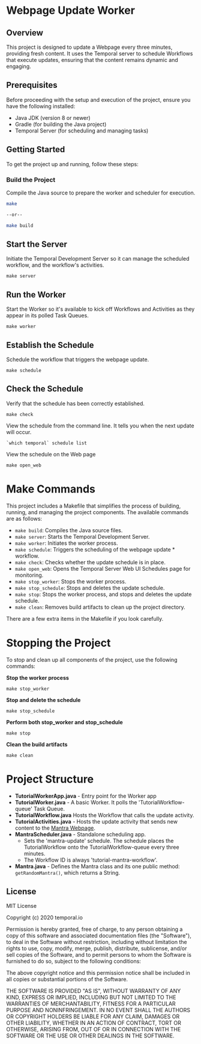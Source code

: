 # Webpage Update Worker

## Overview

This project is designed to update a Webpage every three minutes, providing fresh content. It uses the Temporal server to schedule Workflows that execute updates, ensuring that the content remains dynamic and engaging.

## Prerequisites

Before proceeding with the setup and execution of the project, ensure you have the following installed:

- Java JDK (version 8 or newer)
- Gradle (for building the Java project)
- Temporal Server (for scheduling and managing tasks)

## Getting Started

To get the project up and running, follow these steps:

### Build the Project

Compile the Java source to prepare the worker and scheduler for execution.

```bash
make

--or--

make build
```

## Start the Server

Initiate the Temporal Development Server so it can manage the scheduled workflow, and the workflow's activities.

```
make server
```

## Run the Worker

Start the Worker so it's available to kick off Workflows and Activities as they appear in its polled Task Queues.

```
make worker
```

## Establish the Schedule

Schedule the workflow that triggers the webpage update.

```
make schedule
```

## Check the Schedule

Verify that the schedule has been correctly established.

```
make check
```

View the schedule from the command line. It tells you when the next update will occur.

```
`which temporal` schedule list
```

View the schedule on the Web page

```
make open_web
```

# Make Commands

This project includes a Makefile that simplifies the process of building, running, and managing the project components. The available commands are as follows:

* `make build`: Compiles the Java source files.
* `make server`: Starts the Temporal Development Server.
* `make worker`: Initiates the worker process.
* `make schedule`: Triggers the scheduling of the webpage update * workflow.
* `make check`: Checks whether the update schedule is in place.
* `make open_web`: Opens the Temporal Server Web UI Schedules page for monitoring.
* `make stop_worker`: Stops the worker process.
* `make stop_schedule`: Stops and deletes the update schedule.
* `make stop`: Stops the worker process, and stops and deletes the update schedule.
* `make clean`: Removes build artifacts to clean up the project directory.

There are a few extra items in the Makefile if you look carefully.

# Stopping the Project

To stop and clean up all components of the project, use the following commands:

**Stop the worker process**

```
make stop_worker
```

**Stop and delete the schedule**

```
make stop_schedule
```

**Perform both stop\_worker and stop\_schedule**

```
make stop
```

**Clean the build artifacts**

```
make clean
```

# Project Structure

* **TutorialWorkerApp.java** - Entry point for the Worker app
* **TutorialWorker.java** - A basic Worker. It polls the 'TutorialWorkflow-queue' Task Queue.
* **TutorialWorkflow.java** Hosts the Workflow that calls the update activity.
* **TutorialActivities.java** - Hosts the update activity that sends new content to the [Mantra Webpage](http://146.190.45.234:8888).
* **MantraScheduler.java** - Standalone scheduling app. 
    * Sets the 'mantra-update' schedule. The schedule places the TutorialWorkflow onto the TutorialWorkflow-queue every three minutes. 
    * The Workflow ID is always 'tutorial-mantra-workflow'. 		
* **Mantra.java** - Defines the Mantra class and its one public method: `getRandomMantra()`, which returns a String.

## License

MIT License

Copyright (c) 2020 temporal.io

Permission is hereby granted, free of charge, to any person obtaining a copy
of this software and associated documentation files (the "Software"), to deal
in the Software without restriction, including without limitation the rights
to use, copy, modify, merge, publish, distribute, sublicense, and/or sell
copies of the Software, and to permit persons to whom the Software is
furnished to do so, subject to the following conditions:

The above copyright notice and this permission notice shall be included in all
copies or substantial portions of the Software.

THE SOFTWARE IS PROVIDED "AS IS", WITHOUT WARRANTY OF ANY KIND, EXPRESS OR
IMPLIED, INCLUDING BUT NOT LIMITED TO THE WARRANTIES OF MERCHANTABILITY,
FITNESS FOR A PARTICULAR PURPOSE AND NONINFRINGEMENT. IN NO EVENT SHALL THE
AUTHORS OR COPYRIGHT HOLDERS BE LIABLE FOR ANY CLAIM, DAMAGES OR OTHER
LIABILITY, WHETHER IN AN ACTION OF CONTRACT, TORT OR OTHERWISE, ARISING FROM,
OUT OF OR IN CONNECTION WITH THE SOFTWARE OR THE USE OR OTHER DEALINGS IN THE
SOFTWARE.
